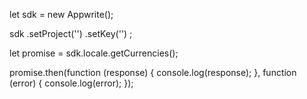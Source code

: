 let sdk = new Appwrite();

sdk
    .setProject('')
    .setKey('')
;

let promise = sdk.locale.getCurrencies();

promise.then(function (response) {
    console.log(response);
}, function (error) {
    console.log(error);
});